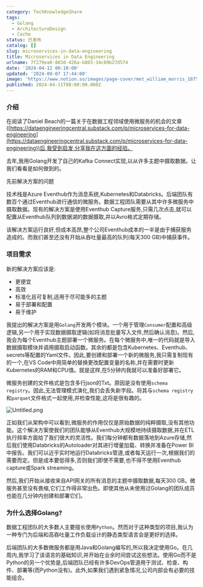 ```yaml
---
category: TechKnowledgeShare
tags:
  - Golang
  - ArchitectureDesign
  - Cache
status: 已发布
catalog: []
slug: microservices-in-data-engineering
title: Microservices in Data Engineering
urlname: 7f279ea0-883d-426a-b803-34c09b27d574
date: '2024-04-12 00:10:00'
updated: '2024-09-07 17:44:00'
image: 'https://www.notion.so/images/page-cover/met_william_morris_1875.jpg'
published: 2024-04-11T08:00:00.000Z
---
```


### 介绍


在阅读了Daniel Beach的一篇关于在数据工程领域使用微服务的机会的文章([https://dataengineeringcentral.substack.com/p/microservices-for-data-engineering](https://dataengineeringcentral.substack.com/p/microservices-for-data-engineering))后,我受到启发,分享我在这方面的经验。


去年,我用Golang开发了自己的Kafka Connect实现,以从许多主题中摄取数据。让我们看看是如何做到的。


先前解决方案的问题


技术栈是Azure Eventhub作为消息系统,Kubernetes和Databricks。后端团队有数百个通过Eventhub进行通信的微服务。数据工程团队需要从其中许多微服务中摄取数据。现有的解决方案是使用Eventhub Capture服务,只需几次点击,就可以配置从Eventhub队列到数据湖的数据摄取,并以Avro格式定期存储。


该解决方案运行良好,但成本高昂,整个公司Eventhub成本的一半是由于捕获服务造成的。而我们甚至还没有开始从吞吐量最高的队列(每天300 GB)中捕获事件。


### 项目需求


新的解决方案应该是:

- 更便宜
- 高效
- 标准化且可复制,适用于尽可能多的主题
- 易于部署和配置
- 易于维护

我提出的解决方案是用`Golang`开发两个模块。一个用于管理`Consumer`配置和高级逻辑,另一个用于实现数据摄取逻辑(如将消息批量写入文件,然后确认消息)。然后,我会为每个Eventhub主题部署一个微服务。在每个微服务中,唯一的代码就是导入数据摄取模块并调用摄取启动函数。其余的都是包含Kubernetes、Eventhub、secrets等配置的Yaml文件。因此,要创建和部署一个新的微服务,我只需复制现有的一个,在VS Code中用简单的替换更改配置变量的名称,并在需要时更新Kubernetes的RAM和CPU值。就是这样,在5分钟内我就可以准备好部署它。


微服务创建的文件格式是包含多行json的Txt。原因是没有使用`schema registry`。因此,无法管理模式演化,我们会丢失新字段。将其与`schema registry`和`parquet`文件格式一起使用,并检查性能,这将是很有趣的。


![Untitled.png](https://prod-files-secure.s3.us-west-2.amazonaws.com/5d24fe63-e567-4804-86f9-9fdc62e13082/4e0f8d5d-b295-4408-9363-660688d511a9/Untitled.png?X-Amz-Algorithm=AWS4-HMAC-SHA256&X-Amz-Content-Sha256=UNSIGNED-PAYLOAD&X-Amz-Credential=ASIAZI2LB4662WDW2HMU%2F20250311%2Fus-west-2%2Fs3%2Faws4_request&X-Amz-Date=20250311T053830Z&X-Amz-Expires=3600&X-Amz-Security-Token=IQoJb3JpZ2luX2VjEFUaCXVzLXdlc3QtMiJGMEQCIBHpH3CwTn91LQl9cKl%2BFt5E6PFEyqEbix%2BdiPuiI9k3AiA6tVOARfOOKPUG0iM7%2FTQyA9ah6cTDxHB0C8zxU%2FSieiqIBAie%2F%2F%2F%2F%2F%2F%2F%2F%2F%2F8BEAAaDDYzNzQyMzE4MzgwNSIMhNgeqFnzbKl0hNTvKtwDEBNMZxfSezR0w30NotdtBzEdmfLy0hkPtt%2BjmqTPiQq66FpBd2JgYhQg5vdv6QCx6mCJspDORnZtY8VQU77hTBAw%2FWONup7TbAJRAuBSdEUGA4VWPIBStBKxSLXPpVEra0NkblahTwoFN%2BVb6f6z5vSncZX3ayQYIQM2i5uWdO9W2wlXB%2FGWv3s6Fwrtp%2B79pwtm1aOaryOHE7PZN2BE6kplbPf4n2Qz3fHXkVMrcD68Pyar8MDBSZt2uuDBmlcE2GzTeTEzl41dZJcCK6tQ1kp57voL8pzBHB%2FAzlcejKFT6WHfGTtk1h3cdhoFXtPnVXjczWEclUqinUC1X%2FoknOvaP1DM%2FWoUTPDMs5OFxspi9SnKqscvT%2FGC3Zpg4UXHp6w634hPY3%2FQ8xP0AXPkx6BY7xoklx0563fBD0SAk17pmr2Q5L%2FBbG4ngus69fR7HCeHkpQnZAPZXBv73ar%2F%2FT%2BQkcE8KrYLPDnCOqPv%2F3FhtE922%2Fegx6mWi3AAmHT8IKWEmmxOCGWCs%2Fy46r5ouDih1pvpB2s5QpFQ3Q8uhCPIhMZlmM%2B3SIBJwSGdvAnplSi1XXTINgw8WKreUAnD3Q7LmITqrqimZcgqDPIJm6KpgCTXm9CSeYE79Eww%2FY2%2FvgY6pgG7cOJs7qQ0S0bOSs6j17Rg%2Fl0gzNBPi1Q%2FbJbWv6CkhNmGoDmpKyN0GYsbpipNY9u65feu1MMHJl8cqee%2B5q7%2B15oO5mtf0ZRa0%2FDlrbQEtUAcqDjxizEPQllqhuWZrO%2FG8whU29190iXSmE2FGqqW0ZekDMoN5hwrQrem7uRbbc%2BXwH4kUDR55mFXnc92q8lkcjp1PnjRqQ4CrYy3Wsv13TXwGxeF&X-Amz-Signature=d3a6d3d7ed189be7d21c43f01bf486666c6ee6989a42dfe3481de8f31efde80f&X-Amz-SignedHeaders=host&x-id=GetObject)


正如我们从架构中可以看到,微服务的作用仅仅是原始数据的纯粹摄取,没有其他功能。这个解决方案使我们的团队能够从Eventhub大规模地持续摄取数据,并在ETL执行频率方面给了我们很大的灵活性。我们每分钟都有数据落地到Azure存储,然后我们使用Databricks的Autoloader对其进行增量加载、转换并准备在Power BI中报告。我们可以近乎实时地运行Databricks管道,或者每天运行一次,根据我们的需要而定。但是成本要低得多,否则我们即使不需要,也不得不使用Eventhub capture或Spark streaming。


然后,我们开始从接收来自API网关的所有消息的主题中摄取数据,每天300 GB。微服务甚至没有畏缩,它们工作得非常出色。即使其他从未使用过Golang的团队成员也能在几分钟内创建和部署它们。


### 为什么选择Golang?


数据工程团队的大多数人主要擅长使用`Python`。然而对于这种类型的项目,我认为一种专门为后端和高吞吐量工作负载设计的静态类型语言会是更好的选择。


后端团队的大多数微服务都是用Java和Golang编写的,所以我决定使用Go。在几周内,我学习了该语言的基础知识,并开始在业余时间尝试这些想法。使用Go而不是Python的另一个优势是,后端团队已经有许多DevOps管道用于测试、检查、构件、部署等(而Python没有)。此外,如果我们遇到紧急情况,公司内部会有必要的技能组合。

